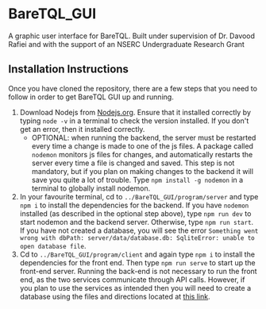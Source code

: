 # BareTQL_GUI
A graphic user interface for BareTQL. Built under supervision of Dr. Davood Rafiei and with the support of an NSERC Undergraduate Research Grant

## Installation Instructions
Once you have cloned the repository, there are a few steps that you need to follow in order to get BareTQL GUI up and running. 
1. Download Nodejs from [Nodejs.org](https://nodejs.org/en/). Ensure that it installed correctly by typing `node -v` in a terminal to check the version installed. If you don't get an error, then it installed correctly. 
    - OPTIONAL: when running the backend, the server must be restarted every time a change is made to one of the js files. A package called `nodemon` monitors js files for changes, and automatically restarts the server every time a file is changed and saved. This step is not mandatory, but if you plan on making changes to the backend it will save you quite a lot of trouble. Type `npm install -g nodemon` in a terminal to globally install nodemon. 
1. In your favourite terminal, cd to `../BareTQL_GUI/program/server` and type `npm i` to install the dependencies for the backend. If you have `nodemon` installed (as described in the optional step above), type `npm run dev` to start nodemon and the backend server. Otherwise, type `npm run start`. If you have not created a database, you will see the error `Something went wrong with dbPath: server/data/database.db: SqliteError: unable to open database file`. 
1. Cd to `../BareTQL_GUI/program/client` and again type `npm i` to install the dependencies for the front end. Then type `npm run serve` to start up the front-end server. Running the back-end is not necessary to run the front end, as the two services communicate through API calls. However, if you plan to use the services as intended then you will need to create a database using the files and directions located at [this link](https://bitbucket.org/tlafranc/baretql/src/master/). 
